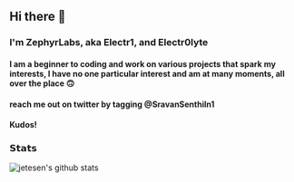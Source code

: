 ## Hi there 👋
### I'm ZephyrLabs, aka Electr1, and Electr0lyte
#### I am a beginner to coding and work on various projects that spark my interests, I have no one particular interest and am at many moments, all over the place 🙃 

#### reach me out on twitter by tagging @SravanSenthiln1
#### Kudos! 

### 𝗦𝘁𝗮𝘁𝘀

![jetesen's github stats](https://github-readme-stats.vercel.app/api?username=ZephyrLabs&show_icons=true&theme=dracula)
<!--
**ZephyrLabs/ZephyrLabs** is a ✨ _special_ ✨ repository because its `README.md` (this file) appears on your GitHub profile.

Here are some ideas to get you started:

- 🔭 I’m currently working on ...
- 🌱 I’m currently learning ...
- 👯 I’m looking to collaborate on ...
- 🤔 I’m looking for help with ...
- 💬 Ask me about ...
- 📫 How to reach me: ...
- 😄 Pronouns: ...
- ⚡ Fun fact: ...
-->
